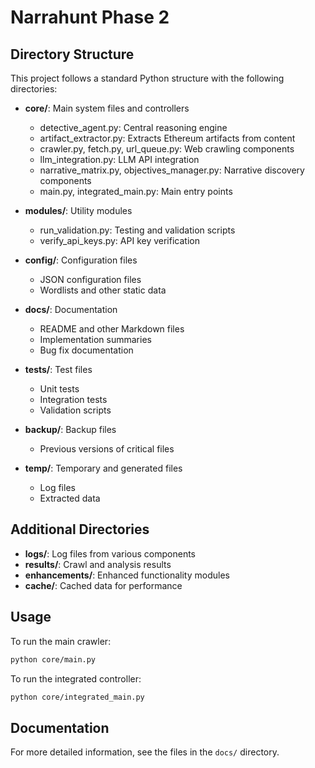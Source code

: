 # Narrahunt Phase 2

## Directory Structure

This project follows a standard Python structure with the following directories:

- **core/**: Main system files and controllers
  - detective_agent.py: Central reasoning engine
  - artifact_extractor.py: Extracts Ethereum artifacts from content
  - crawler.py, fetch.py, url_queue.py: Web crawling components
  - llm_integration.py: LLM API integration
  - narrative_matrix.py, objectives_manager.py: Narrative discovery components
  - main.py, integrated_main.py: Main entry points

- **modules/**: Utility modules
  - run_validation.py: Testing and validation scripts
  - verify_api_keys.py: API key verification

- **config/**: Configuration files
  - JSON configuration files
  - Wordlists and other static data

- **docs/**: Documentation
  - README and other Markdown files
  - Implementation summaries
  - Bug fix documentation

- **tests/**: Test files
  - Unit tests
  - Integration tests
  - Validation scripts

- **backup/**: Backup files
  - Previous versions of critical files

- **temp/**: Temporary and generated files
  - Log files
  - Extracted data

## Additional Directories

- **logs/**: Log files from various components
- **results/**: Crawl and analysis results
- **enhancements/**: Enhanced functionality modules
- **cache/**: Cached data for performance

## Usage

To run the main crawler:

```bash
python core/main.py
```

To run the integrated controller:

```bash
python core/integrated_main.py
```

## Documentation

For more detailed information, see the files in the `docs/` directory.